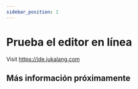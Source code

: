 ```yaml
---
sidebar_position: 1
---
```


# Prueba el editor en línea

Visit https://ide.jukalang.com

## Más información próximamente